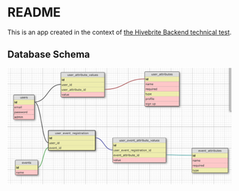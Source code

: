 # README

This is an app created in the context of [the Hivebrite Backend technical test](https://github.com/Hivebrite/hivebrite_backend_test).


## Database Schema
![gif](app/assets/images/DB_Schema.png)
